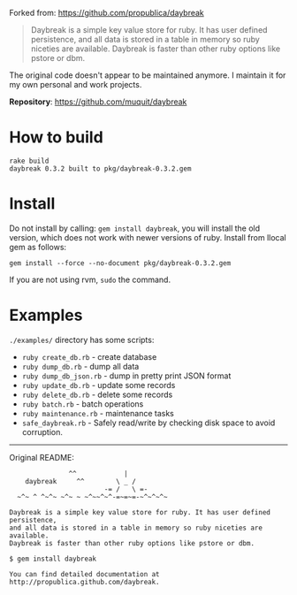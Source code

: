 Forked from: https://github.com/propublica/daybreak

> Daybreak is a simple key value store for ruby. It has user defined persistence,
> and all data is stored in a table in memory so ruby niceties are available.
> Daybreak is faster than other ruby options like pstore or dbm.

The original code doesn't appear to be maintained anymore. I maintain it 
for my own personal and work projects.


**Repository**: https://github.com/muquit/daybreak


# How to build

```
rake build
daybreak 0.3.2 built to pkg/daybreak-0.3.2.gem
```

# Install

Do not install by calling: `gem install daybreak`, you will install the 
old version, which does not work with newer versions of ruby. Install from
llocal gem as follows:

```
gem install --force --no-document pkg/daybreak-0.3.2.gem
```
If you are not using rvm, `sudo` the command.

# Examples

`./examples/` directory has some scripts:

- `ruby create_db.rb` - create database
- `ruby dump_db.rb`      - dump all data
- `ruby dump_db_json.rb` - dump in pretty print JSON format
- `ruby update_db.rb`    - update some records
- `ruby delete_db.rb`    - delete some records
- `ruby batch.rb`        - batch operations
- `ruby maintenance.rb`  - maintenance tasks
- `safe_daybreak.rb`     - Safely read/write by checking disk space to avoid
corruption.

---
Original README:
```
               ^^            |
    daybreak     ^^        \ _ /
                        -= /   \ =-
  ~^~ ^ ^~^~ ~^~ ~ ~^~~^~^-=~=~=-~^~^~^~

Daybreak is a simple key value store for ruby. It has user defined persistence,
and all data is stored in a table in memory so ruby niceties are available.
Daybreak is faster than other ruby options like pstore or dbm.

$ gem install daybreak

You can find detailed documentation at http://propublica.github.com/daybreak.
```


